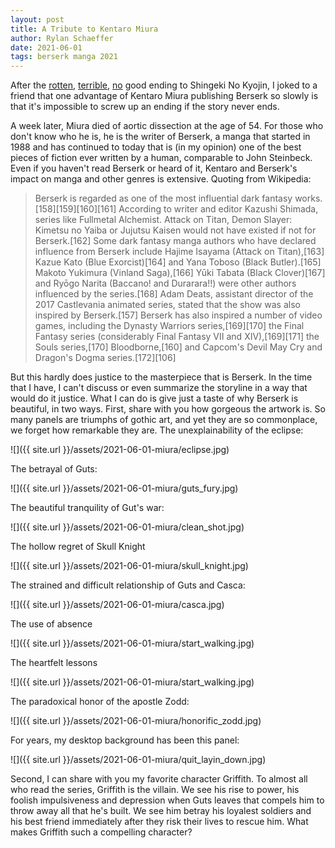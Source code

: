 ```yaml
---
layout: post
title: A Tribute to Kentaro Miura
author: Rylan Schaeffer
date: 2021-06-01
tags: berserk manga 2021
---
```


After the [rotten](2021-04-07-shingeki-no-kyojin-part-1.md),
[terrible](2021-04-07-shingeki-no-kyojin-part-2.md), [no](2021-04-07-shingeki-no-kyojin-part-3.md)
good ending to Shingeki No Kyojin, I joked to a friend that one advantage of Kentaro Miura
publishing Berserk so slowly is that it's impossible to screw up an ending if the story
never ends.

A week later, Miura died of aortic dissection at the age of 54. For those who don't know
who he is, he is the writer of Berserk, a manga that started in 1988 and has continued to
today that is (in my opinion) one of the best pieces of fiction ever written by a human,
comparable to John Steinbeck. 
Even if you haven't read Berserk or heard of it, Kentaro and Berserk's impact on manga and
other genres is extensive. Quoting from Wikipedia:

> Berserk is regarded as one of the most influential dark fantasy works.[158][159][160][161] According to writer and editor Kazushi Shimada, series like Fullmetal Alchemist. Attack on Titan, Demon Slayer: Kimetsu no Yaiba or Jujutsu Kaisen would not have existed if not for Berserk.[162] Some dark fantasy manga authors who have declared influence from Berserk include Hajime Isayama (Attack on Titan),[163] Kazue Kato (Blue Exorcist)[164] and Yana Toboso (Black Butler).[165] Makoto Yukimura (Vinland Saga),[166] Yūki Tabata (Black Clover)[167] and Ryōgo Narita (Baccano! and Durarara!!) were other authors influenced by the series.[168] Adam Deats, assistant director of the 2017 Castlevania animated series, stated that the show was also inspired by Berserk.[157]
> Berserk has also inspired a number of video games, including the Dynasty Warriors series,[169][170] the Final Fantasy series (considerably Final Fantasy VII and XIV),[169][171] the Souls series,[170] Bloodborne,[160] and Capcom's Devil May Cry and Dragon's Dogma series.[172][106]

But this hardly does justice to the masterpiece that is Berserk. In the time that I have,
I can't discuss or even summarize the storyline in a way that would do it justice. 
What I can do is give just a taste of why Berserk is beautiful, in two ways. First,
share with you how gorgeous the artwork is. So
many panels are triumphs of gothic art, and yet they are so commonplace, we forget how remarkable
they are. The unexplainability of the eclipse:

![]({{ site.url }}/assets/2021-06-01-miura/eclipse.jpg)

The betrayal of Guts:

![]({{ site.url }}/assets/2021-06-01-miura/guts_fury.jpg)

The beautiful tranquility of Gut's war:

![]({{ site.url }}/assets/2021-06-01-miura/clean_shot.jpg)

The hollow regret of Skull Knight

![]({{ site.url }}/assets/2021-06-01-miura/skull_knight.jpg)

The strained and difficult relationship of Guts and Casca:

![]({{ site.url }}/assets/2021-06-01-miura/casca.jpg)

The use of absence

![]({{ site.url }}/assets/2021-06-01-miura/start_walking.jpg)

The heartfelt lessons

![]({{ site.url }}/assets/2021-06-01-miura/start_walking.jpg)

The paradoxical honor of the apostle Zodd:

![]({{ site.url }}/assets/2021-06-01-miura/honorific_zodd.jpg)

For years, my desktop background has been this panel:

![]({{ site.url }}/assets/2021-06-01-miura/quit_layin_down.jpg)

Second, I can share with you my favorite character Griffith. To almost all who read 
the series, Griffith is the villain. We see his rise to power, his foolish impulsiveness
and depression when Guts leaves that compels him to throw away all that he's built.
We see him betray his loyalest soldiers and his best friend immediately
after they risk their lives to rescue him. What makes Griffith such a compelling character?


